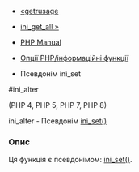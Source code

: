 - [«getrusage](function.getrusage.md)
- [ini_get_all »](function.ini-get-all.md)

- [PHP Manual](index.md)
- [Опції PHP/інформаційні функції](ref.info.md)
- Псевдонім ini_set

#ini_alter

(PHP 4, PHP 5, PHP 7, PHP 8)

ini_alter - Псевдонім [ini_set()](function.ini-set.md)

### Опис

Ця функція є псевдонімом: [ini_set()](function.ini-set.md).
